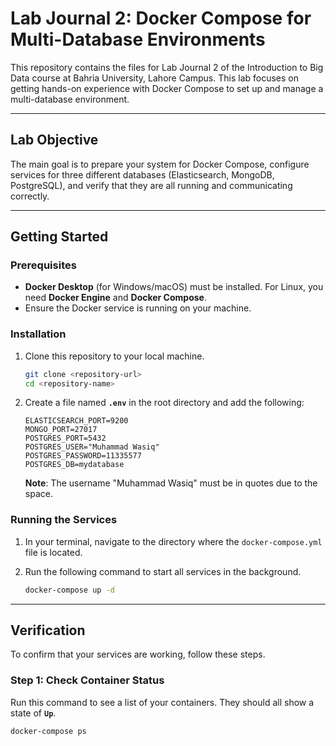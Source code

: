 # Lab Journal 2: Docker Compose for Multi-Database Environments

This repository contains the files for Lab Journal 2 of the Introduction to Big Data course at Bahria University, Lahore Campus. This lab focuses on getting hands-on experience with Docker Compose to set up and manage a multi-database environment.

***

## Lab Objective

The main goal is to prepare your system for Docker Compose, configure services for three different databases (Elasticsearch, MongoDB, PostgreSQL), and verify that they are all running and communicating correctly.

***

## Getting Started

### Prerequisites

* **Docker Desktop** (for Windows/macOS) must be installed. For Linux, you need **Docker Engine** and **Docker Compose**.
* Ensure the Docker service is running on your machine.

### Installation

1.  Clone this repository to your local machine.

    ```bash
    git clone <repository-url>
    cd <repository-name>
    ```

2.  Create a file named **`.env`** in the root directory and add the following:

    ```
    ELASTICSEARCH_PORT=9200
    MONGO_PORT=27017
    POSTGRES_PORT=5432
    POSTGRES_USER="Muhammad Wasiq"
    POSTGRES_PASSWORD=11335577
    POSTGRES_DB=mydatabase
    ```
    **Note**: The username "Muhammad Wasiq" must be in quotes due to the space.

### Running the Services

1.  In your terminal, navigate to the directory where the `docker-compose.yml` file is located.

2.  Run the following command to start all services in the background.

    ```bash
    docker-compose up -d
    ```

***

## Verification

To confirm that your services are working, follow these steps.

### Step 1: Check Container Status

Run this command to see a list of your containers. They should all show a state of **`Up`**.

```bash
docker-compose ps
